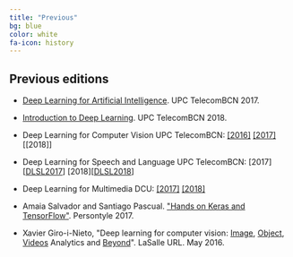 ```yaml
---
title: "Previous"
bg: blue
color: white
fa-icon: history
---
```


## Previous editions

* [Deep Learning for Artificial Intelligence][DLAI2017]. UPC TelecomBCN 2017.
* [Introduction to Deep Learning][IDL2018]. UPC TelecomBCN 2018.

* Deep Learning for Computer Vision UPC TelecomBCN: [[2016]][DLCV2016] [[2017]][DLCV2017] [[2018]]
* Deep Learning for Speech and Language UPC TelecomBCN: [2017][[DLSL2017]] [2018][[DLSL2018]]
* Deep Learning for Multimedia DCU: [[2017]][DLMM2017] [[2018]][DLMM2018]
* Amaia Salvador and Santiago Pascual. ["Hands on Keras and TensorFlow"][Persontyle2017]. Persontyle 2017.
* Xavier Giro-i-Nieto, "Deep learning for computer vision: [Image], [Object], [Videos] Analytics and [Beyond]". LaSalle URL. May 2016.

[DLAI2017]: https://telecombcn-dl.github.io/2017-dlai/
[IDL2018]: https://telecombcn-dl.github.io/2018-idl/

[DLCV2016]: http://imatge-upc.github.io/telecombcn-2016-dlcv/
[DLCV2017]: https://telecombcn-dl.github.io/2017-dlcv/
[DLCV2018]: https://telecombcn-dl.github.io/2018-dlcv/

[DLSL2017]: https://telecombcn-dl.github.io/2017-dlsl/
[DLSL2018]: https://telecombcn-dl.github.io/2017-dlsl/

[DLMM2017]: https://telecombcn-dl.github.io/dlmm-2017-dcu/
[DLMM2018]: https://telecombcn-dl.github.io/dlmm-2018-dcu/

[Persontyle2017]: https://github.com/telecombcn-dl/2017-persontyle

[Image]: http://www.slideshare.net/xavigiro/deep-learning-for-computer-vision-14-image-analytics-lasalle-2016
[Object]: http://www.slideshare.net/xavigiro/deep-learning-for-computer-vision-24-object-analytics-lasalle-2016
[Videos]: http://www.slideshare.net/xavigiro/deep-learning-for-computer-vision-34-video-analytics-lasalle-2016
[Beyond]: http://www.slideshare.net/xavigiro/deep-learning-for-computer-vision-44-beyond-vision-lasalle-2016


